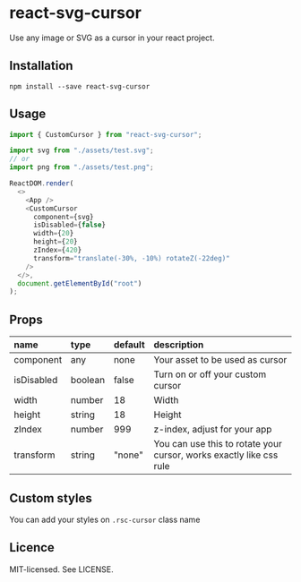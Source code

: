 # react-svg-cursor

Use any image or SVG as a cursor in your react project.

## Installation

```
npm install --save react-svg-cursor
```

## Usage

```js index.js
import { CustomCursor } from "react-svg-cursor";

import svg from "./assets/test.svg";
// or
import png from "./assets/test.png";

ReactDOM.render(
  <>
    <App />
    <CustomCursor
      component={svg}
      isDisabled={false}
      width={20}
      height={20}
      zIndex={420}
      transform="translate(-30%, -10%) rotateZ(-22deg)"
    />
  </>,
  document.getElementById("root")
);
```

## Props

| name       | type    | default | description                                                         |
| :--------- | :------ | :------ | :------------------------------------------------------------------ |
| component  | any     | none    | Your asset to be used as cursor                                     |
| isDisabled | boolean | false   | Turn on or off your custom cursor                                   |
| width      | number  | 18      | Width                                                               |
| height     | string  | 18      | Height                                                              |
| zIndex     | number  | 999     | z-index, adjust for your app                                        |
| transform  | string  | "none"  | You can use this to rotate your cursor, works exactly like css rule |

## Custom styles

You can add your styles on `.rsc-cursor` class name

## Licence

MIT-licensed. See LICENSE.
